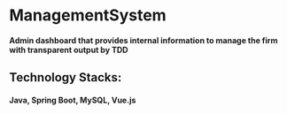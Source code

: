 # ManagementSystem
#### Admin dashboard that provides internal information to manage the firm with transparent output by TDD

## Technology Stacks:
#### Java, Spring Boot, MySQL, Vue.js
